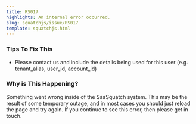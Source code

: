 ```yaml
---
title: RS017
highlights: An internal error occurred.
slug: squatchjs/issue/RS017
template: squatchjs.html
---
```


### Tips To Fix This

 - Please contact us and include the details being used for this user (e.g. tenant_alias, user_id, account_id)

### Why is This Happening?

Something went wrong inside of the SaaSquatch system. This may be the result of some temporary outage, and in most cases you should just reload the page and try again. 
If you continue to see this error, then please get in touch.
